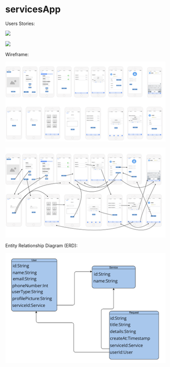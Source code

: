 # servicesApp

Users Stories:

![](service_provider_story.png)

![](requester_story.png)


Wireframe:

![](wireframe.png)

![](wireframe1.png)


Entity Relationship Diagram (ERD):

![](ERD.png)


